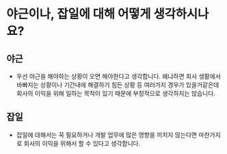 # 야근이나, 잡일에 대해 어떻게 생각하시나요?

## 야근

-   우선 야근을 해야하는 상황이 오면 해야한다고 생각합니다. 왜냐하면 회사 생활에서 바빠지는 상황이나 기간내에 해결하기 힘든 상황 등 여러가지 경우가 있을거같은데 회사의 이익을 위해 일하는 목적이 있기 때문에 부정적으로 생각하지는 않습니다.

## 잡일

-   잡일에 대해서는 꼭 필요하거나 개발 업무에 많은 영향을 끼치지 않는다면 마찬가지로 회사의 이익을 위해서 할 수 있다고 생각합니다.
